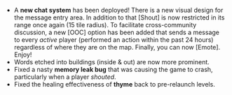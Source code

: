 * A **new chat system** has been deployed! There is a new visual design for the message entry area. In addition to that [Shout] is now restricted in its range once again (15 tile radius). To facilitate cross-community discussion, a new [OOC] option has been added that sends a message to every _active_ player (performed an action within the past 24 hours) regardless of where they are on the map. Finally, you can now [Emote]. Enjoy!
* Words etched into buildings (inside & out) are now more prominent.
* Fixed a nasty **memory leak bug** that was causing the game to crash, particularly when a player _shouted_.
* Fixed the healing effectiveness of **thyme** back to pre-relaunch levels.
